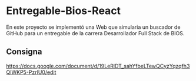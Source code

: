 
# Entregable-Bios-React
En este proyecto se implementó una Web que simularia un buscador de GitHub para un entregable de la carrera Desarrollador Full Stack de BIOS.

## Consigna
https://docs.google.com/document/d/19LeRlDT_sahYfbeLTewQCyzYqzqfh3QIWKP5-PzrlU0/edit

